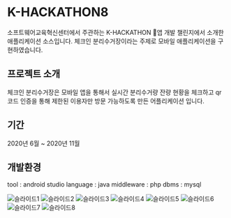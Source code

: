 # K-HACKATHON8
소프트웨어교육혁신센터에서 주관하는 K-HACKATHON 앱 개발 챌린지에서 소개한 애플리케이션 소스입니다. 
체크인 분리수거장이라는 주제로 모바일 애플리케이션을 구현하였습니다.

## 프로젝트 소개
체크인 분리수거장은 모바일 앱을 통해서 실시간 분리수거량 잔량 현황을 체크하고 qr코드 인증을 통해 제한된 이용자만 방문 가능하도록 만든 어플리케이션 입니다.

## 기간 
2020년 6월 ~ 2020년 11월

## 개발환경
tool : android studio
language : java
middleware : php
dbms : mysql 

![슬라이드1](https://github.com/hwajinkim/CheckInRecycle/assets/68608437/b20f68d4-78c3-42a3-8383-d7c26837db11)
![슬라이드2](https://github.com/hwajinkim/CheckInRecycle/assets/68608437/84a3a1e2-5483-47d3-a348-ec8fe890f481)
![슬라이드3](https://github.com/hwajinkim/CheckInRecycle/assets/68608437/4657db99-5780-46e0-8bf2-6ed3556cd4af)
![슬라이드4](https://github.com/hwajinkim/CheckInRecycle/assets/68608437/fb1fbd3d-46f1-4a66-b70f-fc795714e372)
![슬라이드5](https://github.com/hwajinkim/CheckInRecycle/assets/68608437/ca3bb488-3006-4dc5-a419-f9962273bb11)
![슬라이드6](https://github.com/hwajinkim/CheckInRecycle/assets/68608437/c83417da-3369-4d86-9b4c-cfc9d9e1fe80)
![슬라이드7](https://github.com/hwajinkim/CheckInRecycle/assets/68608437/77ddf96b-7936-41ce-b5d0-a585bfdb8032)
![슬라이드8](https://github.com/hwajinkim/CheckInRecycle/assets/68608437/3797b2ab-277c-4d87-805f-f229c93efbe1)
